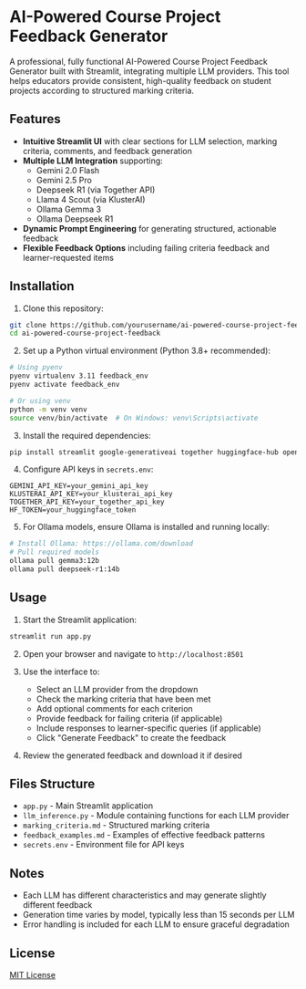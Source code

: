 # AI-Powered Course Project Feedback Generator

A professional, fully functional AI-Powered Course Project Feedback Generator built with Streamlit, integrating multiple LLM providers. This tool helps educators provide consistent, high-quality feedback on student projects according to structured marking criteria.

## Features

- **Intuitive Streamlit UI** with clear sections for LLM selection, marking criteria, comments, and feedback generation
- **Multiple LLM Integration** supporting:
  - Gemini 2.0 Flash
  - Gemini 2.5 Pro
  - Deepseek R1 (via Together API)
  - Llama 4 Scout (via KlusterAI)
  - Ollama Gemma 3
  - Ollama Deepseek R1
- **Dynamic Prompt Engineering** for generating structured, actionable feedback
- **Flexible Feedback Options** including failing criteria feedback and learner-requested items

## Installation

1. Clone this repository:
```bash
git clone https://github.com/yourusername/ai-powered-course-project-feedback.git
cd ai-powered-course-project-feedback
```

2. Set up a Python virtual environment (Python 3.8+ recommended):
```bash
# Using pyenv
pyenv virtualenv 3.11 feedback_env
pyenv activate feedback_env

# Or using venv
python -m venv venv
source venv/bin/activate  # On Windows: venv\Scripts\activate
```

3. Install the required dependencies:
```bash
pip install streamlit google-generativeai together huggingface-hub openai ollama python-dotenv
```

4. Configure API keys in `secrets.env`:
```
GEMINI_API_KEY=your_gemini_api_key
KLUSTERAI_API_KEY=your_klusterai_api_key
TOGETHER_API_KEY=your_together_api_key
HF_TOKEN=your_huggingface_token
```

5. For Ollama models, ensure Ollama is installed and running locally:
```bash
# Install Ollama: https://ollama.com/download
# Pull required models
ollama pull gemma3:12b
ollama pull deepseek-r1:14b
```

## Usage

1. Start the Streamlit application:
```bash
streamlit run app.py
```

2. Open your browser and navigate to `http://localhost:8501`

3. Use the interface to:
   - Select an LLM provider from the dropdown
   - Check the marking criteria that have been met
   - Add optional comments for each criterion
   - Provide feedback for failing criteria (if applicable)
   - Include responses to learner-specific queries (if applicable)
   - Click "Generate Feedback" to create the feedback

4. Review the generated feedback and download it if desired

## Files Structure

- `app.py` - Main Streamlit application
- `llm_inference.py` - Module containing functions for each LLM provider
- `marking_criteria.md` - Structured marking criteria
- `feedback_examples.md` - Examples of effective feedback patterns
- `secrets.env` - Environment file for API keys

## Notes

- Each LLM has different characteristics and may generate slightly different feedback
- Generation time varies by model, typically less than 15 seconds per LLM
- Error handling is included for each LLM to ensure graceful degradation

## License

[MIT License](LICENSE)
